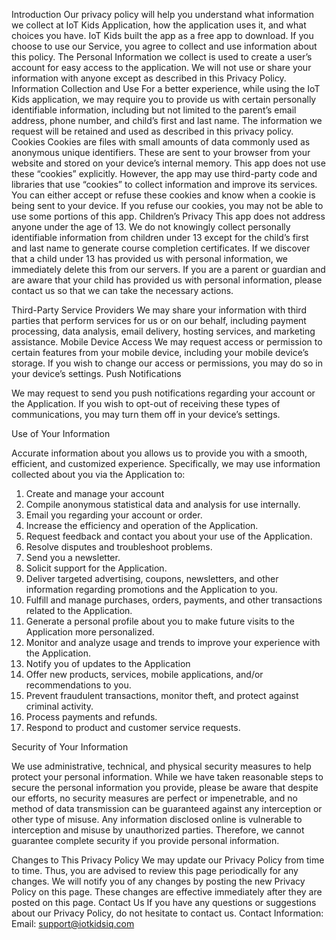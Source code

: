 Introduction
Our privacy policy will help you understand what information we collect at IoT Kids Application, how the application uses it, and what choices you have. IoT Kids built the app as a free app to download. If you choose to use our Service, you agree to collect and use information about this policy. The Personal Information we collect is used to create a user’s account for easy access to the application. We will not use or share your information with anyone except as described in this Privacy Policy.
Information Collection and Use
For a better experience, while using the IoT Kids application, we may require you to provide us with certain personally identifiable information, including but not limited to the parent’s email address, phone number, and child’s first and last name. The information we request will be retained and used as described in this privacy policy.
Cookies
Cookies are files with small amounts of data commonly used as anonymous unique identifiers. These are sent to your browser from your website and stored on your device’s internal memory.
This app does not use these “cookies” explicitly. However, the app may use third-party code and libraries that use “cookies” to collect information and improve its services. You can either accept or refuse these cookies and know when a cookie is being sent to your device. If you refuse our cookies, you may not be able to use some portions of this app.
Children’s Privacy
This app does not address anyone under the age of 13. We do not knowingly collect personally identifiable information from children under 13 except for the child’s first and last name to generate course completion certificates. If we discover that a child under 13 has provided us with personal information, we immediately delete this from our servers. If you are a parent or guardian and are aware that your child has provided us with personal information, please contact us so that we can take the necessary actions.

Third-Party Service Providers
We may share your information with third parties that perform services for us or on our behalf, including payment processing, data analysis, email delivery, hosting services, and marketing assistance.
Mobile Device Access
 We may request access or permission to certain features from your mobile device, including your mobile device’s storage. If you wish to change our access or permissions, you may do so in your device’s settings. 
Push Notifications

 We may request to send you push notifications regarding your account or the Application. If you wish to opt-out of receiving these types of communications, you may turn them off in your device’s settings. 

Use of Your Information

Accurate information about you allows us to provide you with a smooth, efficient, and
customized experience. Specifically, we may use information collected about you via the
Application to:
1. Create and manage your account
2. Compile anonymous statistical data and analysis for use internally.
3. Email you regarding your account or order.
4. Increase the efficiency and operation of the Application.
5. Request feedback and contact you about your use of the Application.
6. Resolve disputes and troubleshoot problems.
7. Send you a newsletter.
8. Solicit support for the Application.
9. Deliver targeted advertising, coupons, newsletters, and other information
regarding promotions and the Application to you.
10. Fulfill and manage purchases, orders, payments, and other transactions
related to the Application.
11. Generate a personal profile about you to make future visits to the
Application more personalized.
12. Monitor and analyze usage and trends to improve your experience with
the Application.
13. Notify you of updates to the Application
14. Offer new products, services, mobile applications, and/or
recommendations to you.
15. Prevent fraudulent transactions, monitor theft, and protect
against criminal activity.
16. Process payments and refunds.
17. Respond to product and customer service requests.

Security of Your Information

We use administrative, technical, and physical security measures to help protect your personal information. While we have taken reasonable steps to secure the personal information you provide, please be aware that despite our efforts, no security measures are perfect or impenetrable, and no method of data transmission can be guaranteed against any interception or other type of misuse. Any information disclosed online is vulnerable to interception and misuse by unauthorized parties. Therefore, we cannot guarantee complete security if you provide personal information. 

Changes to This Privacy Policy
We may update our Privacy Policy from time to time. Thus, you are advised to review this page periodically for any changes. We will notify you of any changes by posting the new Privacy Policy on this page. These changes are effective immediately after they are posted on this page.
Contact Us
If you have any questions or suggestions about our Privacy Policy, do not hesitate to contact us.
Contact Information:
Email: support@iotkidsiq.com

